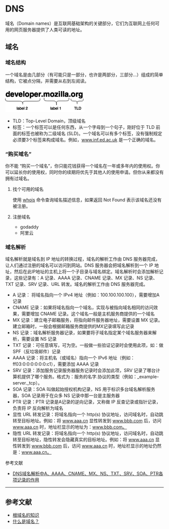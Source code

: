 # DNS

域名（Domain names）是互联网基础架构的关键部分，它们为互联网上任何可用的网页服务器提供了人类可读的地址。

## 域名

### 域名结构

一个域名是由几部分（有可能只是一部分，也许是两部分，三部分...）组成的简单结构，它被点分隔，并需要从右到左阅读。

![domain-structure.png](./assets/domain-structure.png)

- TLD：Top-Level Domain，顶级域名
- 标签：一个标签可以是任何东西，从一个字母到一个句子，刚好位于 TLD 前面的标签也被称为二级域名 (SLD)。一个域名可以有多个标签，没有强制规定必须要3个标签来构成域名。例如，www.inf.ed.ac.uk 是一个正确的域名。

### “购买域名”

你不能 “购买一个域名”，你只能花钱获得一个域名在一年或多年内的使用权。你可以延长你的使用权，同时你的续期将优先于其他人的使用申请。但你从来都没有拥有过域名。

1. 找个可用的域名

    使用 [whois](https://www.runoob.com/linux/linux-comm-whois.html) 命令查询域名描述信息，如果返回 Not Found 表示该域名还没有被注册。

2. 注册域名

    - godaddy
    - 阿里云

### 域名解析

域名解析就是域名到 IP 地址的转换过程，域名的解析工作由 DNS 服务器完成，让人们通过注册的域名可以访问到网站。DNS 服务器会把域名解析到一个 IP 地址，然后在此IP地址的主机上将一个子目录与域名绑定。域名解析时会添加解析记录，这些记录有：A 记录、AAAA 记录、CNAME 记录、MX 记录、NS 记录、TXT 记录、SRV 记录、URL 转发。域名的解析工作由 DNS 服务器完成。

- A 记录： 将域名指向一个 IPv4 地址（例如：100.100.100.100），需要增加A记录
- CNAME 记录：如果将域名指向一个域名，实现与被指向域名相同的访问效果，需要增加 CNAME 记录。这个域名一般是主机服务商提供的一个域名
- MX 记录：建立电子邮箱服务，将指向邮件服务器地址，需要设置 MX 记录。建立邮箱时，一般会根据邮箱服务商提供的MX记录填写此记录
- NS 记录：域名解析服务器记录，如果要将子域名指定某个域名服务器来解析，需要设置 NS 记录
- TXT 记录：可任意填写，可为空。一般做一些验证记录时会使用此项，如：做 SPF（反垃圾邮件）记录
- AAAA 记录：将主机名（或域名）指向一个 IPv6 地址（例如：ff03:0:0:0:0:0:0:c1），需要添加 AAAA 记录
- SRV 记录：添加服务记录服务器服务记录时会添加此项，SRV 记录了哪台计算机提供了哪个服务。格式为：服务的名字.协议的类型（例如：_example-server._tcp）。
- SOA 记录：SOA 叫做起始授权机构记录，NS 用于标识多台域名解析服务器，SOA 记录用于在众多 NS 记录中那一台是主服务器
- PTR 记录：PTR 记录是A记录的逆向记录，又称做 IP 反查记录或指针记录，负责将 IP 反向解析为域名
- 显性 URL 转发记录：将域名指向一个 http(s) 协议地址，访问域名时，自动跳转至目标地址。例如：将 www.aaa.cn 显性转发到 www.bbb.com 后，访问 www.aaa.cn 时，地址栏显示的地址为：www.bbb.com。
- 隐性 URL 转发记录：将域名指向一个 http(s) 协议地址，访问域名时，自动跳转至目标地址，隐性转发会隐藏真实的目标地址。例如：将 www.aaa.cn 显性转发到 www.bbb.com 后，访问 www.aaa.cn 时，地址栏显示的地址仍然是：www.aaa.cn。

参考文献

- [DNS域名解析中A、AAAA、CNAME、MX、NS、TXT、SRV、SOA、PTR各项记录的作用](https://itbilu.com/other/relate/EyxzdVl3.html#contrast)

---

## 参考文献

- [根域名的知识](http://www.ruanyifeng.com/blog/2018/05/root-domain.html)
- [什么是域名？](https://developer.mozilla.org/zh-CN/docs/Learn/Common_questions/What_is_a_domain_name)

